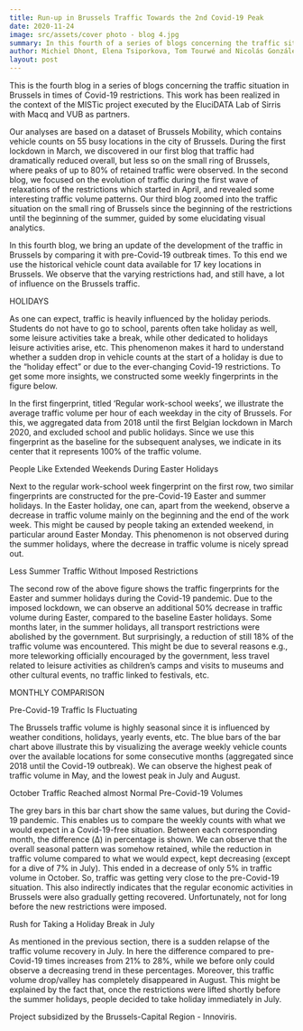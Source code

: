 ```yaml
---
title: Run-up in Brussels Traffic Towards the 2nd Covid-19 Peak
date: 2020-11-24
image: src/assets/cover photo - blog 4.jpg
summary: In this fourth of a series of blogs concerning the traffic situation in Brussels in times of Covid-19 restrictions, we bring an update of the development of the traffic by comparing it with pre-Covid-19 outbreak times. For the first time we got access to more than two years of historical data before Covid-19 restrictions, which enables us to extract even more insights than we could before.
author: Michiel Dhont, Elena Tsiporkova, Tom Tourwé and Nicolás González-Deleito
layout: post
---
```



This is the fourth blog in a series of blogs concerning the traffic situation in Brussels in times of Covid-19 restrictions. This work has been realized in the context of the MISTic project executed by the EluciDATA Lab of Sirris with Macq and VUB as partners.

Our analyses are based on a dataset of Brussels Mobility, which contains vehicle counts on 55 busy locations in the city of Brussels. During the first lockdown in March, we discovered in our first blog that traffic had dramatically reduced overall, but less so on the small ring of Brussels, where peaks of up to 80% of retained traffic were observed. In the second blog, we focused on the evolution of traffic during the first wave of relaxations of the restrictions which started in April, and revealed some interesting traffic volume patterns. Our third blog zoomed into the traffic situation on the small ring of Brussels since the beginning of the restrictions until the beginning of the summer, guided by some elucidating visual analytics.

In this fourth blog, we bring an update of the development of the traffic in Brussels by comparing it with pre-Covid-19 outbreak times. To this end we use the historical vehicle count data available for 17 key locations in Brussels. We observe that the varying restrictions had, and still have, a lot of influence on the Brussels traffic.

HOLIDAYS

As one can expect, traffic is heavily influenced by the holiday periods. Students do not have to go to school, parents often take holiday as well, some leisure activities take a break, while other dedicated to holidays leisure activities arise, etc. This phenomenon makes it hard to understand whether a sudden drop in vehicle counts at the start of a holiday is due to the “holiday effect” or due to the ever-changing Covid-19 restrictions. To get some more insights, we constructed some weekly fingerprints in the figure below.

In the first fingerprint, titled ‘Regular work-school weeks’, we illustrate the average traffic volume per hour of each weekday in the city of Brussels. For this, we aggregated data from 2018 until the first Belgian lockdown in March 2020, and excluded school and public holidays. Since we use this fingerprint as the baseline for the subsequent analyses, we indicate in its center that it represents 100% of the traffic volume.

People Like Extended Weekends During Easter Holidays

Next to the regular work-school week fingerprint on the first row, two similar fingerprints are constructed for the pre-Covid-19 Easter and summer holidays. In the Easter holiday, one can, apart from the weekend, observe a decrease in traffic volume mainly on the beginning and the end of the work week. This might be caused by people taking an extended weekend, in particular around Easter Monday. This phenomenon is not observed during the summer holidays, where the decrease in traffic volume is nicely spread out.

Less Summer Traffic Without Imposed Restrictions

The second row of the above figure shows the traffic fingerprints for the Easter and summer holidays during the Covid-19 pandemic. Due to the imposed lockdown, we can observe an additional 50% decrease in traffic volume during Easter, compared to the baseline Easter holidays. Some months later, in the summer holidays, all transport restrictions were abolished by the government. But surprisingly, a reduction of still 18% of the traffic volume was encountered. This might be due to several reasons e.g., more teleworking officially encouraged by the government, less travel related to leisure activities as children’s camps and visits to museums and other cultural events, no traffic linked to festivals, etc.

MONTHLY COMPARISON

Pre-Covid-19 Traffic Is Fluctuating

The Brussels traffic volume is highly seasonal since it is influenced by weather conditions, holidays, yearly events, etc. The blue bars of the bar chart above illustrate this by visualizing the average weekly vehicle counts over the available locations for some consecutive months (aggregated since 2018 until the Covid-19 outbreak). We can observe the highest peak of traffic volume in May, and the lowest peak in July and August.

October Traffic Reached almost Normal Pre-Covid-19 Volumes

The grey bars in this bar chart show the same values, but during the Covid-19 pandemic. This enables us to compare the weekly counts with what we would expect in a Covid-19-free situation. Between each corresponding month, the difference (Δ) in percentage is shown. We can observe that the overall seasonal pattern was somehow retained, while the reduction in traffic volume compared to what we would expect, kept decreasing (except for a dive of 7% in July). This ended in a decrease of only 5% in traffic volume in October. So, traffic was getting very close to the pre-Covid-19 situation. This also indirectly indicates that the regular economic activities in Brussels were also gradually getting recovered. Unfortunately, not for long before the new restrictions were imposed.

Rush for Taking a Holiday Break in July

As mentioned in the previous section, there is a sudden relapse of the traffic volume recovery in July. In here the difference compared to pre-Covid-19 times increases from 21% to 28%, while we before only could observe a decreasing trend in these percentages. Moreover, this traffic volume drop/valley has completely disappeared in August. This might be explained by the fact that, once the restrictions were lifted shortly before the summer holidays, people decided to take holiday immediately in July.

Project subsidized by the Brussels-Capital Region - Innoviris.
